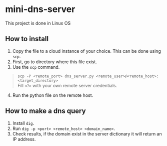 # mini-dns-server
This project is done in Linux OS

## How to install
1. Copy the file to a cloud instance of your choice. This can be done using `scp`.
2. First, go to directory where this file exist.
3. Use the `scp` command.
>`scp -P <remote_port> dns_server.py <remote_user>@<remote_host>:<target_directory>`<br>
>Fill `<?>` with your own remote server credentials.
4. Run the python file on the remote host.

## How to make a dns query
1. Install `dig`.
2. Run `dig -p <port> <remote_host> <domain_name>`.
3. Check results, if the domain exist in the server dictionary it will return an IP address.